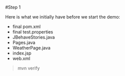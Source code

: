 #Step 1

Here is what we initially have before we start the demo:
* final pom.xml
* final test.properties
* JBehaveStories.java
* Pages.java
* WeatherPage.java
* index.jsp
* web.xml

>	mvn verify

